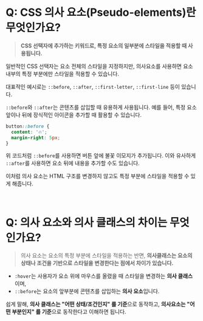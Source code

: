 # Q: CSS 의사 요소(Pseudo-elements)란 무엇인가요?
> **CSS 선택자에 추가하는 키워드로, 특정 요소의 일부분에 스타일을 적용할 때 사용됩니다.** 

일반적인 CSS 선택자는 요소 전체의 스타일을 지정하지만, 의사요소를 사용하면 요소 내부의 특정 부분에만 스타일을 적용할 수 있습니다. 

대표적인 예시로는 `::before`, `::after`, `::first-letter`, `::first-line` 등이 있습니다.

`::before`와 `::after`는 콘텐츠를 삽입할 때 유용하게 사용됩니다. 예를 들어, 특정 요소 앞이나 뒤에 장식적인 아이콘을 추가할 때 활용할 수 있습니다.

```css
button::before {
  content: '🔥';
  margin-right: 5px;
}
```
위 코드처럼 `::before`를 사용하면 버튼 앞에 불꽃 이모지가 추가됩니다. 이와 유사하게 `::after`를 사용하면 요소 뒤에 내용을 추가할 수도 있습니다.

이처럼 의사 요소는 HTML 구조를 변경하지 않고도 특정 부분에 스타일을 적용할 수 있게 해줍니다.

<br/>

# Q: 의사 요소와 의사 클래스의 차이는 무엇인가요?
> 의사 요소는 요소의 특정 부분에 스타일을 적용하는 반면, **의사클래스는 요소의 상태나 조건을 기반으로 스타일을 변경한다는 점에서 차이가 있습니다.**

- `:hover`는 사용자가 요소 위에 마우스를 올렸을 때 스타일을 변경하는 **의사 클래스**이며,   
- `::before`는 요소의 앞부분에 콘텐츠를 삽입하는 **의사 요소**입니다. 

쉽게 말해, **의사 클래스는 "어떤 상태/조건인지" 를 기준**으로 동작하고, **의사요소는 "어떤 부분인지" 를 기준**으로 동작한다고 이해하면 됩니다.





